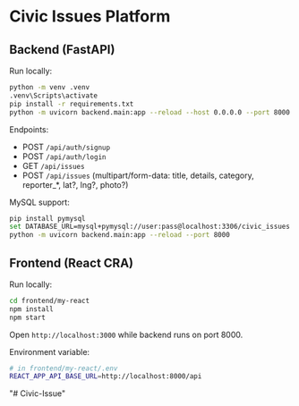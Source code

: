 # Civic Issues Platform

## Backend (FastAPI)

Run locally:

```bash
python -m venv .venv
.venv\Scripts\activate
pip install -r requirements.txt
python -m uvicorn backend.main:app --reload --host 0.0.0.0 --port 8000
```

Endpoints:
- POST `/api/auth/signup`
- POST `/api/auth/login`
- GET `/api/issues`
- POST `/api/issues` (multipart/form-data: title, details, category, reporter_*, lat?, lng?, photo?)

MySQL support:

```bash
pip install pymysql
set DATABASE_URL=mysql+pymysql://user:pass@localhost:3306/civic_issues
python -m uvicorn backend.main:app --reload --port 8000
```

## Frontend (React CRA)

Run locally:

```bash
cd frontend/my-react
npm install
npm start
```

Open `http://localhost:3000` while backend runs on port 8000.

Environment variable:

```bash
# in frontend/my-react/.env
REACT_APP_API_BASE_URL=http://localhost:8000/api
```

"# Civic-Issue" 
